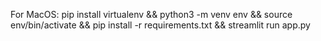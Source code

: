 For MacOS:
pip install virtualenv && python3 -m venv env && source env/bin/activate && pip install -r requirements.txt && streamlit run app.py
